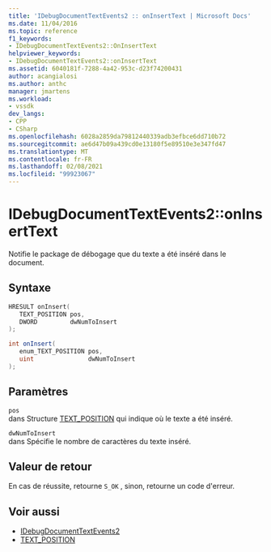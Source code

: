 ```yaml
---
title: 'IDebugDocumentTextEvents2 :: onInsertText | Microsoft Docs'
ms.date: 11/04/2016
ms.topic: reference
f1_keywords:
- IDebugDocumentTextEvents2::OnInsertText
helpviewer_keywords:
- IDebugDocumentTextEvents2::onInsertText
ms.assetid: 6040181f-7288-4a42-953c-d23f74200431
author: acangialosi
ms.author: anthc
manager: jmartens
ms.workload:
- vssdk
dev_langs:
- CPP
- CSharp
ms.openlocfilehash: 6028a2859da79812440339adb3efbce6dd710b72
ms.sourcegitcommit: ae6d47b09a439cd0e13180f5e89510e3e347fd47
ms.translationtype: MT
ms.contentlocale: fr-FR
ms.lasthandoff: 02/08/2021
ms.locfileid: "99923067"
---
```

# <a name="idebugdocumenttextevents2oninserttext"></a>IDebugDocumentTextEvents2::onInsertText
Notifie le package de débogage que du texte a été inséré dans le document.

## <a name="syntax"></a>Syntaxe

```cpp
HRESULT onInsert( 
   TEXT_POSITION pos,
   DWORD         dwNumToInsert
);
```

```csharp
int onInsert( 
   enum_TEXT_POSITION pos,
   uint               dwNumToInsert
);
```

## <a name="parameters"></a>Paramètres
`pos`\
dans Structure [TEXT_POSITION](../../../extensibility/debugger/reference/text-position.md) qui indique où le texte a été inséré.

`dwNumToInsert`\
dans Spécifie le nombre de caractères du texte inséré.

## <a name="return-value"></a>Valeur de retour
 En cas de réussite, retourne `S_OK` , sinon, retourne un code d'erreur.

## <a name="see-also"></a>Voir aussi
- [IDebugDocumentTextEvents2](../../../extensibility/debugger/reference/idebugdocumenttextevents2.md)
- [TEXT_POSITION](../../../extensibility/debugger/reference/text-position.md)

